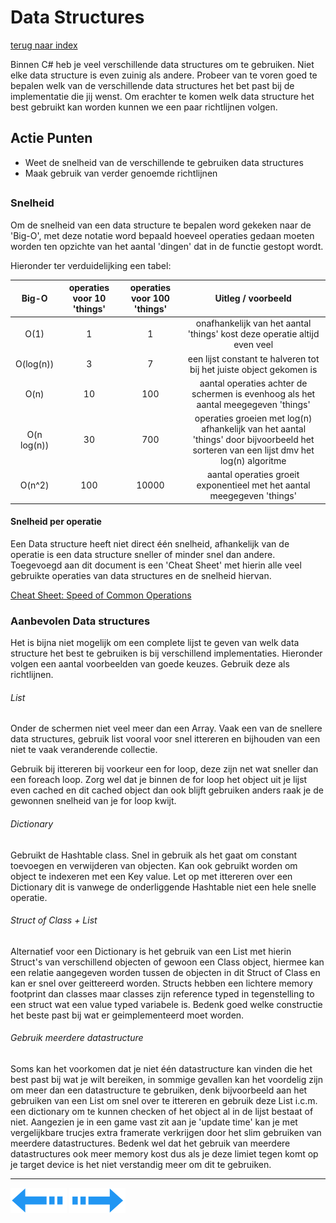 # Data Structures
[terug naar index](/Index.md#scripting)  

Binnen C# heb je veel verschillende data structures om te gebruiken. Niet elke data structure is even zuinig als andere. Probeer van te voren goed te bepalen 
welk van de verschillende data structures het bet past bij de implementatie die jij wenst. Om erachter te komen welk data structure het best gebruikt kan worden 
kunnen we een paar richtlijnen volgen.

## Actie Punten
* Weet de snelheid van de verschillende te gebruiken data structures
* Maak gebruik van verder genoemde richtlijnen
##  

### Snelheid 

Om de snelheid van een data structure te bepalen word gekeken naar de 'Big-O', met deze notatie word bepaald hoeveel operaties gedaan moeten worden ten opzichte van 
het aantal 'dingen' dat in de functie gestopt wordt.

Hieronder ter verduidelijking een tabel:
 
|Big-O|operaties voor 10 'things'|operaties voor 100 'things'|Uitleg / voorbeeld|
|:--:|:--:|:--:|:--:|
|O(1)|1|1|onafhankelijk van het aantal 'things' kost deze operatie altijd even veel|
|O(log(n))|3|7|een lijst constant te halveren tot bij het juiste object gekomen is|
|O(n)|10|100|aantal operaties achter de schermen is evenhoog als het aantal meegegeven 'things'|
|O(n log(n))|30|700|operaties groeien met log(n) afhankelijk van het aantal 'things' door bijvoorbeeld het sorteren van een lijst dmv het log(n) algoritme|
|O(n^2)|100|10000|aantal operaties groeit exponentieel met het aantal meegegeven 'things'|
  
#### Snelheid per operatie

Een Data structure heeft niet direct één snelheid, afhankelijk van de operatie is een data structure sneller of minder snel dan andere. Toegevoegd aan dit document 
is een 'Cheat Sheet' met hierin alle veel gebruikte operaties van data structures en de snelheid hiervan.

[Cheat Sheet: Speed of Common Operations](/Scripting/CheatSheet.md)  

### Aanbevolen Data structures

Het is bijna niet mogelijk om een complete lijst te geven van welk data structure het best te gebruiken is bij verschillend implementaties. Hieronder volgen een 
aantal voorbeelden van goede keuzes. Gebruik deze als richtlijnen.

###### List
Onder de schermen niet veel meer dan een Array. Vaak een van de snellere data structures, gebruik list vooral voor snel ittereren en bijhouden van een niet 
te vaak veranderende collectie.  

Gebruik bij ittereren bij voorkeur een for loop, deze zijn net wat sneller dan een foreach loop. Zorg wel dat je binnen de for loop het object 
uit je lijst even cached en dit cached object dan ook blijft gebruiken anders raak je de gewonnen snelheid van je for loop kwijt.  

###### Dictionary
Gebruikt de Hashtable class. Snel in gebruik als het gaat om constant toevoegen en verwijderen van objecten. Kan ook gebruikt worden om object te indexeren 
met een Key value. Let op met ittereren over een Dictionary dit is vanwege de onderliggende Hashtable niet een hele snelle operatie. 

###### Struct of Class + List
Alternatief voor een Dictionary is het gebruik van een List met hierin Struct's van verschillend objecten of gewoon een Class object, hiermee kan een relatie 
aangegeven worden tussen de objecten in dit Struct of Class en kan er snel over geittereerd worden. Structs hebben een lichtere memory footprint dan classes 
maar classes zijn reference typed in tegenstelling to een struct wat een value typed variabele is. Bedenk goed welke constructie het beste past bij 
wat er geimplementeerd moet worden.  

###### Gebruik meerdere datastructure
Soms kan het voorkomen dat je niet één datastructure kan vinden die het best past bij wat je wilt bereiken, in sommige gevallen kan het voordelig zijn om 
meer dan een datastructure te gebruiken, denk bijvoorbeeld aan het gebruiken van een List om snel over te ittereren en gebruik deze List i.c.m. een dictionary 
om te kunnen checken of het object al in de lijst bestaat of niet. Aangezien je in een game vast zit aan je 'update time' kan je met vergelijkbare trucjes 
extra framerate verkrijgen door het slim gebruiken van meerdere datastructures. Bedenk wel dat het gebruik van meerdere datastructures ook meer memory kost dus 
als je deze limiet tegen komt op je target device is het niet verstandig meer om dit te gebruiken.

---
[![Last Page](/Afbeeldingen/Arrow_back_small.png)](/Scripting/UnityApiCalls.md) [![Next Page](/Afbeeldingen/Arrow_next_small.png)](/Scripting/UnityUI.md)